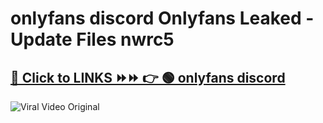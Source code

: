 
 # onlyfans discord Onlyfans Leaked - Update Files nwrc5

## <h2><a href="https://clipsfans.com/onlyfans_discord&ref=git">🔗 Click to LINKS ⏩⏩ 👉 🟢 onlyfans discord </a></h2>

<a href="https://clipsfans.com/onlyfans_discord&ref=git" rel="nofollow" data-target="animated-image.originalLink"><img src="https://i.ibb.co.com/xMMVF88/686577567.gif" alt="Viral Video Original" style="max-width: 100%; display: inline-block;" data-target="animated-image.originalImage"></a>

